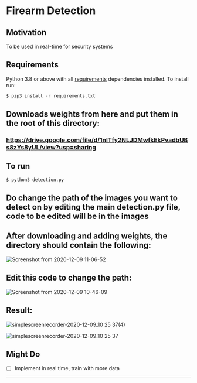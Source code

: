 # Firearm Detection

## Motivation
To be used in real-time for security systems
## Requirements
Python 3.8 or above with all [requirements](requirements.txt) dependencies installed. To install run:
```python
$ pip3 install -r requirements.txt
```
## Downloads weights from here and put them in the root of this directory: 
### https://drive.google.com/file/d/1nITfy2NLJDMwfkEkPvadbUBs8zYs8yUL/view?usp=sharing

## To run
```python
$ python3 detection.py
```
## Do change the path of the images you want to detect on by editing the main detection.py file, code to be edited will be in the images

## After downloading and adding weights, the directory should contain the following:

![Screenshot from 2020-12-09 11-06-52](https://user-images.githubusercontent.com/52780573/101591249-16b95880-3a12-11eb-98b6-523326025403.png)

## Edit this code to change the path:

![Screenshot from 2020-12-09 10-46-09](https://user-images.githubusercontent.com/52780573/101591311-46686080-3a12-11eb-8288-655c9b759f51.png)

## Result:

![simplescreenrecorder-2020-12-09_10 25 37(4)](https://user-images.githubusercontent.com/52780573/101593167-867d1280-3a15-11eb-8e36-a1ea28458b39.gif)

![simplescreenrecorder-2020-12-09_10 25 37](https://user-images.githubusercontent.com/52780573/101593384-d360e900-3a15-11eb-8107-ea885ae4adb1.gif)

## Might Do
- [ ] Implement in real time, train with more data
---
